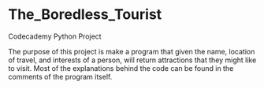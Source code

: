 # The_Boredless_Tourist
Codecademy Python Project

The purpose of this project is make a program that given the name, location of travel, and interests of a person, will return attractions that they might like to visit. Most of the explanations behind the code can be found in the comments of the program itself. 
